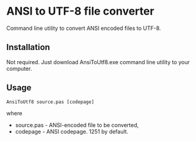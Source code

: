 # ANSI to UTF-8 file converter
Command line utility to convert ANSI encoded files to UTF-8.

## Installation
Not required. Just download AnsiToUtf8.exe command line utility to your computer.

## Usage
`AnsiToUtf8 source.pas [codepage]`

where
* source.pas - ANSI-encoded file to be converted,
* codepage - ANSI codepage. 1251 by default.
